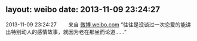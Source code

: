 layout: weibo
date: 2013-11-09 23:24:27
---
<meta name="referrer" content="no-referrer" />

2013-11-09 23:24:27  &nbsp;&nbsp;&nbsp;&nbsp;&nbsp;&nbsp; 来自 <a href="http://weibo.com/" rel="nofollow">微博 weibo.com</a>
“往往是没谈过一次恋爱的能讲出特别动人的感情故事，就因为老在那坐而论道……” ​​​
